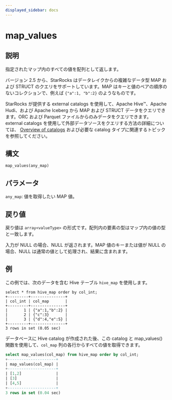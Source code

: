 ```yaml
---
displayed_sidebar: docs
---
```


# map_values

## 説明

指定されたマップ内のすべての値を配列として返します。

バージョン 2.5 から、StarRocks はデータレイクからの複雑なデータ型 MAP および STRUCT のクエリをサポートしています。MAP はキーと値のペアの順序のないコレクションで、例えば `{"a":1, "b":2}` のようなものです。

StarRocks が提供する external catalogs を使用して、Apache Hive™、Apache Hudi、および Apache Iceberg から MAP および STRUCT データをクエリできます。ORC および Parquet ファイルからのみデータをクエリできます。external catalogs を使用して外部データソースをクエリする方法の詳細については、 [Overview of catalogs](../../../data_source/catalog/catalog_overview.md) および必要な catalog タイプに関連するトピックを参照してください。

## 構文

```Haskell
map_values(any_map)
```

## パラメータ

`any_map`: 値を取得したい MAP 値。

## 戻り値

戻り値は `array<valueType>` の形式です。配列内の要素の型はマップ内の値の型と一致します。

入力が NULL の場合、NULL が返されます。MAP 値のキーまたは値が NULL の場合、NULL は通常の値として処理され、結果に含まれます。

## 例

この例では、次のデータを含む Hive テーブル `hive_map` を使用します。

```Plain
select * from hive_map order by col_int;
+---------+---------------+
| col_int | col_map       |
+---------+---------------+
|       1 | {"a":1,"b":2} |
|       2 | {"c":3}       |
|       3 | {"d":4,"e":5} |
+---------+---------------+
3 rows in set (0.05 sec)
```

データベースに Hive catalog が作成された後、この catalog と map_values() 関数を使用して、`col_map` 列の各行からすべての値を取得できます。

```SQL
select map_values(col_map) from hive_map order by col_int;
+---------------------+
| map_values(col_map) |
+---------------------+
| [1,2]               |
| [3]                 |
| [4,5]               |
+---------------------+
3 rows in set (0.04 sec)
```